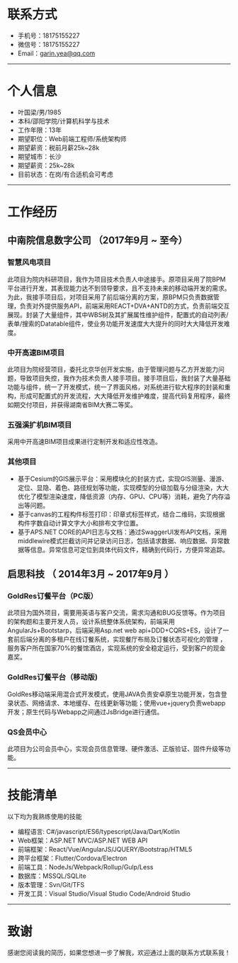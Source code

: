 # 联系方式

- 手机号：18175155227
- 微信号：18175155227
- Email：garin.yea@qq.com

---

# 个人信息

 - 叶国梁/男/1985 
 - 本科/邵阳学院/计算机科学与技术
 - 工作年限：13年
 - 期望职位：Web前端工程师/系统架构师
 - 期望薪资：税前月薪25k~28k
 - 期望城市：长沙
 - 期望薪资：25k~28k
 - 目前状态：在岗/有合适机会可考虑

---

# 工作经历

## 中南院信息数字公司 （2017年9月 ~ 至今）

### 智慧风电项目
此项目为院内科研项目，我作为项目技术负责人中途接手。原项目采用了院BPM平台进行开发，其表现能力达不到领导要求，且不支持未来的移动端开发的需求。为此，我接手项目后，对项目采用了前后端分离的方案，原BPM只负责数据管理，负责对外提供服务API，前端采用REACT+DVA+ANTD的方式，负责前端交互展现。封装了大量组件，其中WBS树及其扩展属性维护组件，配置式的自动列表/表单/搜索的Datatable组件，使业务功能开发速度大大提升的同时大大降低开发难度。

### 中开高速BIM项目
此项目为院经营项目，委托北京华创开发实施，由于管理问题与乙方开发能力问题，导致项目失控，我作为技术负责人接手项目。接手项目后，我封装了大量基础功能与组件，统一了开发模式，统一了界面风格，对系统进行软大程序的封装和重构，形成可配置式的开发流程，大大降低开发维护难度，提高代码复用程序，最终如期交付项目，并获得湖南省BIM大赛二等奖。

### 五强溪扩机BIM项目
采用中开高速BIM项目成果进行定制开发和适应性改造。

### 其他项目
- 基于Cesium的GIS展示平台：采用模块化的封装方式，实现GIS测量、漫游、定位、显隐、着色、路径规划等功能，实现模型的分级加载与分级渲染，大大优化了模型渲染速度，降低资源（内存、GPU、CPU等）消耗，避免了内存溢出等问题。
- 基于canvas的工程构件标签打印：印章式标签样式，结合二维码，实现根据构件字数自动计算文字大小和排布文字位置。
- 基于APS.NET CORE的API日志与文档：通过SwaggerUI发布API文档，采用middlewire模式拦截访问并记录访问日志，包括请求数据、响应数据、异常数据等信息。异常信息可定位到具体代码文件，精确到代码行，方便异常追踪。

## 启思科技 （ 2014年3月 ~ 2017年9月 ）

### GoldRes订餐平台（PC版） 
此项目为国外项目，需要用英语与客户交流，需求沟通和BUG反馈等。作为项目的架构题和主要开发人员，设计系统整体系统架构，前端采用AngularJs+Bootstarp，后端采用Asp.net web api+DDD+CQRS+ES，设计了一套前后端分离的多租户在线订餐系统，实现餐厅布局及订餐状态可视化的管理 ，服务客户所在国家70%的餐馆酒店，实现系统的安全稳定运行，受到客户的现金嘉奖。

### GoldRes订餐平台（移动版) 
GoldRes移动端采用混合式开发模式，使用JAVA负责安卓原生功能开发，包含登录状态、网络请求、本地缓存、在线更新等功能；使用vue+jquery负责webapp开发；原生代码与Webapp之间通过JsBridge进行通信。

### QS会员中心 
此项目为公司会员中心，实现会员信息管理、硬件激活、正版验证、固件升级等功能。

---

# 技能清单

以下均为我熟练使用的技能

- 编程语言: C#/javascript/ES6/typescript/Java/Dart/Kotlin
- Web框架：ASP.NET MVC/ASP.NET WEB API
- 前端框架：React/Vue/AngularJS/JQUERY/Bootstrap/HTML5
- 跨平台框架：Flutter/Cordova/Electron
- 前端工具：NodeJs/Webpack/Rollup/Gulp/Less
- 数据库：MSSQL/SQLite
- 版本管理：Svn/Git/TFS
- 开发工具：Visual Studio/Visual Studio Code/Android Studio

---

# 致谢
感谢您阅读我的简历，如果您想进一步了解我，欢迎通过上面的联系方式联系我！
